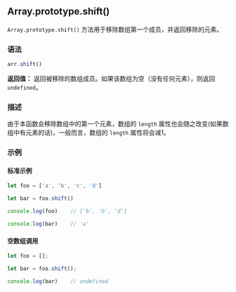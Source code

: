 ## Array.prototype.shift()

`Array.prototype.shift()` 方法用于移除数组第一个成员，并返回移除的元素。

### 语法

```javascript
arr.shift()
```

**返回值：** 返回被移除的数组成员。如果该数组为空（没有任何元素），则返回 `undefined`。

### 描述

由于本函数会移除数组中的第一个元素，数组的 `length` 属性也会随之改变(如果数组中有元素的话)，一般而言，数组的 `length` 属性将会减1。

### 示例

#### 标准示例

```js
let foo = ['a', 'b', 'c', 'd']

let bar = foo.shift()

console.log(foo)	// ['b', 'b', 'd']

console.log(bar)	// 'a'
```

#### 空数组调用

```js
let foo = [];

let bar = foo.shift();

console.log(bar)	// undefined
```

